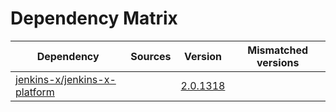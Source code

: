 # Dependency Matrix

Dependency | Sources | Version | Mismatched versions
---------- | ------- | ------- | -------------------
[jenkins-x/jenkins-x-platform](https://github.com/jenkins-x/jenkins-x-platform.git) |  | [2.0.1318](https://github.com/jenkins-x/jenkins-x-platform/releases/tag/v2.0.1318) | 
